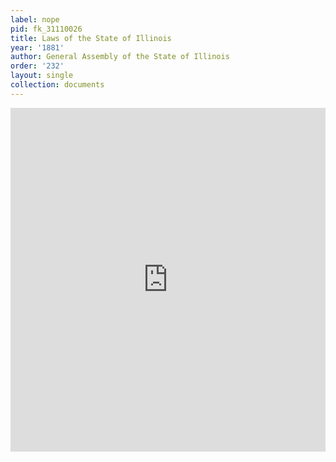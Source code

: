 ```yaml
---
label: nope
pid: fk_31110026
title: Laws of the State of Illinois
year: '1881'
author: General Assembly of the State of Illinois
order: '232'
layout: single
collection: documents
---
```

<iframe src="https://northwestern.app.box.com/embed/s/6tvqgmvqecy4cwcoltzxvuuxmqnzi2kw?sortColumn=date&view=list" width="100%" height="550" frameborder="0" allowfullscreen webkitallowfullscreen msallowfullscreen></iframe>
